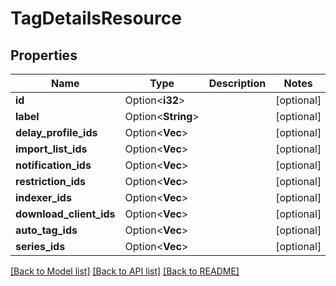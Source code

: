# TagDetailsResource

## Properties

Name | Type | Description | Notes
------------ | ------------- | ------------- | -------------
**id** | Option<**i32**> |  | [optional]
**label** | Option<**String**> |  | [optional]
**delay_profile_ids** | Option<**Vec<i32>**> |  | [optional]
**import_list_ids** | Option<**Vec<i32>**> |  | [optional]
**notification_ids** | Option<**Vec<i32>**> |  | [optional]
**restriction_ids** | Option<**Vec<i32>**> |  | [optional]
**indexer_ids** | Option<**Vec<i32>**> |  | [optional]
**download_client_ids** | Option<**Vec<i32>**> |  | [optional]
**auto_tag_ids** | Option<**Vec<i32>**> |  | [optional]
**series_ids** | Option<**Vec<i32>**> |  | [optional]

[[Back to Model list]](../README.md#documentation-for-models) [[Back to API list]](../README.md#documentation-for-api-endpoints) [[Back to README]](../README.md)


